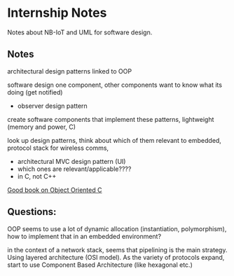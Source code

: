 # Internship Notes

Notes about NB-IoT and UML for software design.

## Notes

architectural design patterns
linked to OOP

software design
one component, other components want to know what its doing (get notified)
- observer design pattern

create software components that implement these patterns, lightweight (memory and power, C)

look up design patterns, think about which of them relevant to embedded, protocol stack for wireless comms,
- architectural MVC design pattern (UI)
- which ones are relevant/applicable????
- in C, not C++

[Good book on Object Oriented C](https://planetpdf.com/codecuts/pdfs/ooc.pdf)


## Questions:

OOP seems to use a lot of dynamic allocation (instantiation, polymorphism), how to implement that in an embedded environment?

in the context of a network stack, seems that pipelining is the main strategy. Using layered architecture (OSI model).
As the variety of protocols expand, start to use Component Based Architecture (like hexagonal etc.)
